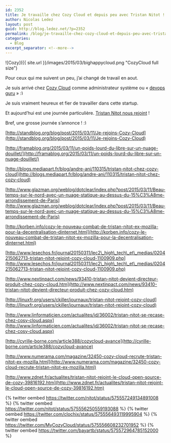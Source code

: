 ```yaml
---
id: 2352
title: Je travaille chez Cozy Cloud et depuis peu avec Tristan Nitot !
author: Nicolas Ledez
layout: post
guid: http://blog.ledez.net/?p=2352
permalink: /blog/je-travaille-chez-cozy-cloud-et-depuis-peu-avec-tristan-nitot/
categories:
  - Blog
excerpt_separator: <!--more-->
---
```

![Cozy]({{ site.url }}/images/2015/03/bighappycloud.png "CozyCloud full size")

Pour ceux qui me suivent un peu, j&rsquo;ai changé de travail en aout.

Je suis arrivé chez [Cozy Cloud](http://cozy.io/) comme administrateur système ou &laquo;&nbsp;[devops guru](https://twitter.com/nledez/status/525243869953540096)&nbsp;&raquo; <img src="{{ site.url }}/images/smilies/simple-smile.png" alt=":)" class="wp-smiley" style="height: 1em; max-height: 1em;" />

Je suis vraiment heureux et fier de travailler dans cette startup.

Et aujourd&rsquo;hui est une journée particulière. [Tristan Nitot nous rejoint](http://blog.cozycloud.cc/news/2015/03/11/tristan-nitot-joins-the-cozy-crew/) !

<!--more-->

Bref, une grosse journée s&rsquo;annonce ! <img src="{{ site.url }}/images/smilies/simple-smile.png" alt=":)" class="wp-smiley" style="height: 1em; max-height: 1em;" />

[http://standblog.org/blog/post/2015/03/11/Je-rejoins-Cozy-Cloud](http://standblog.org/blog/post/2015/03/11/Je-rejoins-Cozy-Cloud)

[http://framablog.org/2015/03/11/un-poids-lourd-du-libre-sur-un-nuage-douillet/](http://framablog.org/2015/03/11/un-poids-lourd-du-libre-sur-un-nuage-douillet/)

[http://blogs.mediapart.fr/blog/andre-ani/110315/tristan-nitot-chez-cozy-cloud](http://blogs.mediapart.fr/blog/andre-ani/110315/tristan-nitot-chez-cozy-cloud)

[http://www.glazman.org/weblog/dotclear/index.php?post/2015/03/11/Beau-temps-sur-le-nord-avec-un-nuage-statique-au-dessus-du-15%C3%A8me-arrondissement-de-Paris](http://www.glazman.org/weblog/dotclear/index.php?post/2015/03/11/Beau-temps-sur-le-nord-avec-un-nuage-statique-au-dessus-du-15%C3%A8me-arrondissement-de-Paris)

[http://korben.info/cozy-le-nouveau-combat-de-tristan-nitot-ex-mozilla-pour-la-decentralisation-dinternet.html](http://korben.info/cozy-le-nouveau-combat-de-tristan-nitot-ex-mozilla-pour-la-decentralisation-dinternet.html)

[http://www.lesechos.fr/journal20150311/lec2\_high\_tech\_et\_medias/0204215062713-tristan-nitot-rejoint-cozy-cloud-1100909.php](http://www.lesechos.fr/journal20150311/lec2\_high\_tech\_et\_medias/0204215062713-tristan-nitot-rejoint-cozy-cloud-1100909.php)

[http://www.nextinpact.com/news/93410-tristan-nitot-devient-directeur-produit-chez-cozy-cloud.htm](http://www.nextinpact.com/news/93410-tristan-nitot-devient-directeur-produit-chez-cozy-cloud.htm)

[http://linuxfr.org/users/ckiller/journaux/tristan-nitot-rejoint-cozy-cloud](http://linuxfr.org/users/ckiller/journaux/tristan-nitot-rejoint-cozy-cloud)

[http://www.linformaticien.com/actualites/id/36002/tristan-nitot-se-recase-chez-cosy-cloud.aspx](http://www.linformaticien.com/actualites/id/36002/tristan-nitot-se-recase-chez-cosy-cloud.aspx)

[http://cyrille-borne.com/article388/cozycloud-avance](http://cyrille-borne.com/article388/cozycloud-avance)

[http://www.numerama.com/magazine/32450-cozy-cloud-recrute-tristan-nitot-ex-mozilla.html](http://www.numerama.com/magazine/32450-cozy-cloud-recrute-tristan-nitot-ex-mozilla.html)

[http://www.zdnet.fr/actualites/tristan-nitot-rejoint-le-cloud-open-source-de-cozy-39816192.htm](http://www.zdnet.fr/actualites/tristan-nitot-rejoint-le-cloud-open-source-de-cozy-39816192.htm)

{% twitter oembed https://twitter.com/nitot/status/575557249134891008 %}
{% twitter oembed https://twitter.com/nitot/status/575556250559193088 %}
{% twitter oembed https://twitter.com/clochix/status/575556493119995904 %}
{% twitter oembed https://twitter.com/MyCozyCloud/status/575556608232701952 %}
{% twitter oembed https://twitter.com/bayartb/status/575572964785152000 %}

